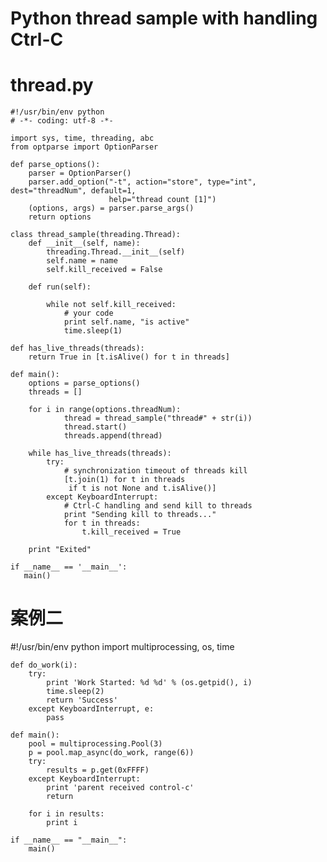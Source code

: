 # Python thread sample with handling Ctrl-C
# thread.py
    #!/usr/bin/env python
    # -*- coding: utf-8 -*-
    
    import sys, time, threading, abc
    from optparse import OptionParser
    
    def parse_options():
        parser = OptionParser()
        parser.add_option("-t", action="store", type="int", dest="threadNum", default=1,
                          help="thread count [1]")
        (options, args) = parser.parse_args()
        return options
    
    class thread_sample(threading.Thread):
        def __init__(self, name):
            threading.Thread.__init__(self)
            self.name = name
            self.kill_received = False
     
        def run(self):
            
            while not self.kill_received:
                # your code
                print self.name, "is active"
                time.sleep(1)
    
    def has_live_threads(threads):
        return True in [t.isAlive() for t in threads]
    
    def main():
        options = parse_options()    
        threads = []
        
        for i in range(options.threadNum):
                thread = thread_sample("thread#" + str(i))
                thread.start()
                threads.append(thread)
    
        while has_live_threads(threads):
            try:
                # synchronization timeout of threads kill
                [t.join(1) for t in threads
                 if t is not None and t.isAlive()]
            except KeyboardInterrupt:
                # Ctrl-C handling and send kill to threads
                print "Sending kill to threads..."
                for t in threads:
                    t.kill_received = True
    
        print "Exited"
    
    if __name__ == '__main__':
       main()
       
       
# 案例二

#!/usr/bin/env python
    import multiprocessing, os, time
    
    def do_work(i):
        try:
            print 'Work Started: %d %d' % (os.getpid(), i)
            time.sleep(2)
            return 'Success'
        except KeyboardInterrupt, e:
            pass
    
    def main():
        pool = multiprocessing.Pool(3)
        p = pool.map_async(do_work, range(6))
        try:
            results = p.get(0xFFFF)
        except KeyboardInterrupt:
            print 'parent received control-c'
            return
    
        for i in results:
            print i
    
    if __name__ == "__main__":
        main()
